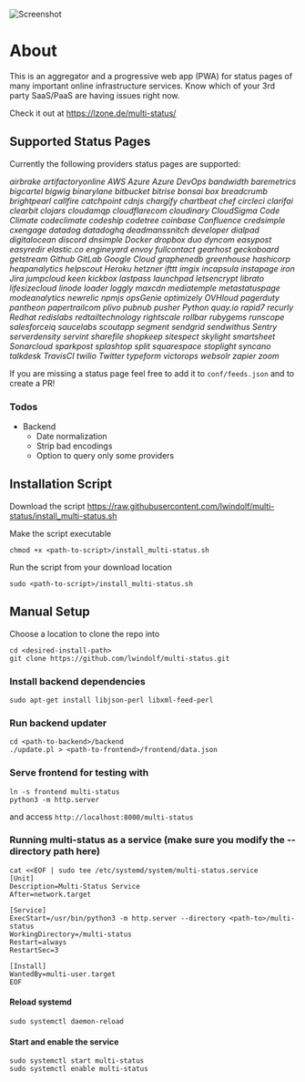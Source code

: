 ![Screenshot](screenshot.png)

# About

This is an aggregator and a progressive web app (PWA) for status pages of many important online infrastructure services. Know which of your 3rd party SaaS/PaaS are having issues right now.

Check it out at https://lzone.de/multi-status/

## Supported Status Pages

Currently the following providers status pages are supported:

*airbrake artifactoryonline AWS Azure Azure DevOps bandwidth baremetrics bigcartel bigwig binarylane bitbucket bitrise bonsai box breadcrumb brightpearl callfire catchpoint cdnjs chargify chartbeat chef circleci clarifai clearbit clojars cloudamqp cloudflarecom cloudinary CloudSigma Code Climate codeclimate codeship codetree coinbase Confluence credsimple cxengage datadog datadoghq deadmanssnitch developer dialpad digitalocean discord dnsimple Docker dropbox duo dyncom easypost easyredir elastic.co engineyard envoy fullcontact gearhost geckoboard getstream Github GitLab Google Cloud graphenedb greenhouse hashicorp heapanalytics helpscout Heroku hetzner ifttt imgix incapsula instapage iron Jira jumpcloud keen kickbox lastpass launchpad letsencrypt librato lifesizecloud linode loader loggly maxcdn mediatemple metastatuspage modeanalytics newrelic npmjs opsGenie optimizely OVHloud pagerduty pantheon papertrailcom plivo pubnub pusher Python quay.io rapid7 recurly Redhat redislabs redtailtechnology rightscale rollbar rubygems runscope salesforceiq saucelabs scoutapp segment sendgrid sendwithus Sentry serverdensity servint sharefile shopkeep sitespect skylight smartsheet Sonarcloud sparkpost splashtop split squarespace stoplight syncano talkdesk TravisCI twilio Twitter typeform victorops websolr zapier zoom*

If you are missing a status page feel free to add it to `conf/feeds.json`
and to create a PR!
 
### Todos

- Backend
  - Date normalization
  - Strip bad encodings
  - Option to query only some providers

## Installation Script

Download the script https://raw.githubusercontent.com/lwindolf/multi-status/install_multi-status.sh

Make the script executable

    chmod +x <path-to-script>/install_multi-status.sh

Run the script from your download location

    sudo <path-to-script>/install_multi-status.sh

## Manual Setup

Choose a location to clone the repo into

    cd <desired-install-path>
    git clone https://github.com/lwindolf/multi-status.git
    
### Install backend dependencies

    sudo apt-get install libjson-perl libxml-feed-perl

### Run backend updater

    cd <path-to-backend>/backend
    ./update.pl > <path-to-frontend>/frontend/data.json
    
    
### Serve frontend for testing with

    ln -s frontend multi-status
    python3 -m http.server

and access `http://localhost:8000/multi-status`

### Running multi-status as a service (make sure you modify the --directory path here)

    cat <<EOF | sudo tee /etc/systemd/system/multi-status.service
    [Unit]
    Description=Multi-Status Service
    After=network.target
    
    [Service]
    ExecStart=/usr/bin/python3 -m http.server --directory <path-to>/multi-status
    WorkingDirectory=/multi-status
    Restart=always
    RestartSec=3
    
    [Install]
    WantedBy=multi-user.target
    EOF
    
   #### Reload systemd
    sudo systemctl daemon-reload
    
   #### Start and enable the service
    sudo systemctl start multi-status
    sudo systemctl enable multi-status
